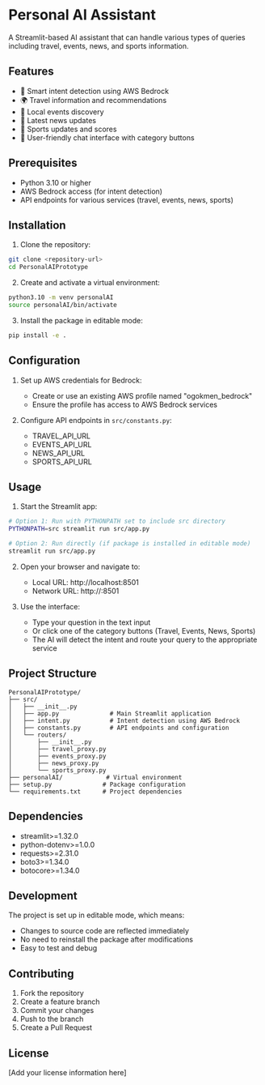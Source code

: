 # Personal AI Assistant

A Streamlit-based AI assistant that can handle various types of queries including travel, events, news, and sports information.

## Features

- 🤖 Smart intent detection using AWS Bedrock
- 🌍 Travel information and recommendations
- 🎫 Local events discovery
- 📰 Latest news updates
- 🏅 Sports updates and scores
- 💬 User-friendly chat interface with category buttons

## Prerequisites

- Python 3.10 or higher
- AWS Bedrock access (for intent detection)
- API endpoints for various services (travel, events, news, sports)

## Installation

1. Clone the repository:
```bash
git clone <repository-url>
cd PersonalAIPrototype
```

2. Create and activate a virtual environment:
```bash
python3.10 -m venv personalAI
source personalAI/bin/activate
```

3. Install the package in editable mode:
```bash
pip install -e .
```

## Configuration

1. Set up AWS credentials for Bedrock:
   - Create or use an existing AWS profile named "ogokmen_bedrock"
   - Ensure the profile has access to AWS Bedrock services

2. Configure API endpoints in `src/constants.py`:
   - TRAVEL_API_URL
   - EVENTS_API_URL
   - NEWS_API_URL
   - SPORTS_API_URL

## Usage

1. Start the Streamlit app:
```bash
# Option 1: Run with PYTHONPATH set to include src directory
PYTHONPATH=src streamlit run src/app.py

# Option 2: Run directly (if package is installed in editable mode)
streamlit run src/app.py
```

2. Open your browser and navigate to:
   - Local URL: http://localhost:8501
   - Network URL: http://<your-ip>:8501

3. Use the interface:
   - Type your question in the text input
   - Or click one of the category buttons (Travel, Events, News, Sports)
   - The AI will detect the intent and route your query to the appropriate service

## Project Structure

```
PersonalAIPrototype/
├── src/
│   ├── __init__.py
│   ├── app.py              # Main Streamlit application
│   ├── intent.py           # Intent detection using AWS Bedrock
│   ├── constants.py        # API endpoints and configuration
│   └── routers/
│       ├── __init__.py
│       ├── travel_proxy.py
│       ├── events_proxy.py
│       ├── news_proxy.py
│       └── sports_proxy.py
├── personalAI/            # Virtual environment
├── setup.py              # Package configuration
└── requirements.txt      # Project dependencies
```

## Dependencies

- streamlit>=1.32.0
- python-dotenv>=1.0.0
- requests>=2.31.0
- boto3>=1.34.0
- botocore>=1.34.0

## Development

The project is set up in editable mode, which means:
- Changes to source code are reflected immediately
- No need to reinstall the package after modifications
- Easy to test and debug

## Contributing

1. Fork the repository
2. Create a feature branch
3. Commit your changes
4. Push to the branch
5. Create a Pull Request

## License

[Add your license information here]